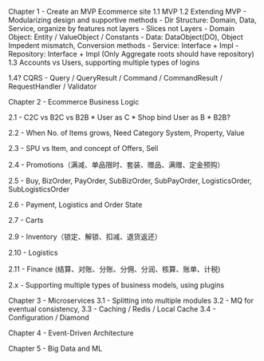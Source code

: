 Chapter 1 - Create an MVP Ecommerce site
1.1 MVP
1.2 Extending MVP - Modularizing design and supportive methods
    - Dir Structure: Domain, Data, Service, organize by features not layers
    - Slices not Layers
    - Domain Object: Entity / ValueObject / Constants
    - Data: DataObject(DO), Object Impedent mismatch, Conversion methods 
    - Service: Interface + Impl
    - Repository: Interface + Impl (Only Aggregate roots should have repository)
1.3 Accounts vs Users, supporting multiple types of logins

1.4? CQRS - Query / QueryResult / Command / CommandResult / RequestHandler / Validator 


Chapter 2 - Ecommerce Business Logic
 
2.1 - C2C vs B2C vs B2B
    * User as C
    * Shop bind User as B
    * B2B?

2.2 - When No. of Items grows, Need Category System, Property, Value

2.3 - SPU vs Item, and concept of Offers, Sell

2.4 - Promotions（满减、单品限时、套装、赠品、满赠、定金预购）

2.5 - Buy, BizOrder, PayOrder, SubBizOrder, SubPayOrder, LogisticsOrder, SubLogisticsOrder

2.6 - Payment, Logistics and Order State

2.7 - Carts

2.9 - Inventory（锁定、解锁、扣减、退货返还）

2.10 - Logistics

2.11 - Finance (结算、对账、分账、分佣、分润、核算、账单、计税)


2.x - Supporting multiple types of business models, using plugins

Chapter 3 - Microservices
3.1 - Splitting into multiple modules
3.2 - MQ for eventual consistency,
3.3 - Caching / Redis / Local Cache
3.4 - Configuration / Diamond

Chapter 4 - Event-Driven Architecture

Chapter 5 - Big Data and ML
